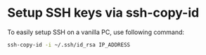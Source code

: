 # Setup SSH keys via ssh-copy-id

To easily setup SSH on a vanilla PC, use following command:

```bash
ssh-copy-id -i ~/.ssh/id_rsa IP_ADDRESS
```
